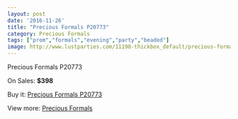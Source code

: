 ```yaml
---
layout: post
date: '2016-11-26'
title: "Precious Formals P20773"
category: Precious Formals
tags: ["prom","formals","evening","party","beaded"]
image: http://www.lustparties.com/11198-thickbox_default/precious-formals-p20773.jpg
---
```

Precious Formals P20773

On Sales: **$398**
<a href="https://www.lustparties.com/en/precious-formals/3997-precious-formals-p20773.html"><amp-img layout="responsive" width="600" height="600" src="//www.lustparties.com/11198-thickbox_default/precious-formals-p20773.jpg" alt="Precious Formals P20773 0" /></a>
<a href="https://www.lustparties.com/en/precious-formals/3997-precious-formals-p20773.html"><amp-img layout="responsive" width="600" height="600" src="//www.lustparties.com/11199-thickbox_default/precious-formals-p20773.jpg" alt="Precious Formals P20773 1" /></a>

Buy it: [Precious Formals P20773](https://www.lustparties.com/en/precious-formals/3997-precious-formals-p20773.html "Precious Formals P20773")

View more: [Precious Formals](https://www.lustparties.com/en/18-precious-formals "Precious Formals")